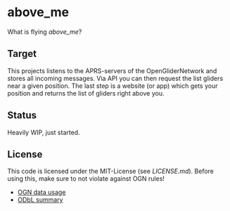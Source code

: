 # above_me
What is flying _above\_me_?

## Target
This projects listens to the APRS-servers of the OpenGliderNetwork and stores all incoming messages.
Via API you can then request the list gliders near a given position. 
The last step is a website (or app) which gets your position and returns the list of gliders right above you.

## Status
Heavily WIP, just started.

## License
This code is licensed under the MIT-License (see _LICENSE.md_).
Before using this, make sure to not violate against OGN rules!

- [OGN data usage](https://www.glidernet.org/ogn-data-usage/)
- [ODbL summary](https://opendatacommons.org/licenses/odbl/summary/)